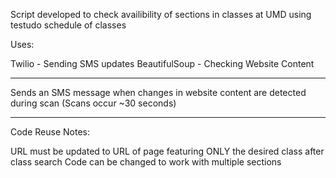 Script developed to check availibility of sections in classes at UMD using testudo schedule of classes

Uses: 

Twilio - Sending SMS updates
BeautifulSoup - Checking Website Content

---------------------------------------------

Sends an SMS message when changes in website content are detected during scan (Scans occur ~30 seconds)

---------------------------------------------

Code Reuse Notes:

URL must be updated to URL of page featuring ONLY the desired class after class search
Code can be changed to work with multiple sections
